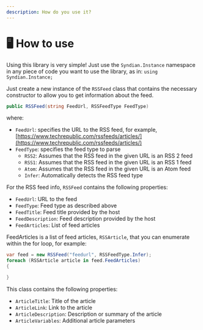 ```yaml
---
description: How do you use it?
---
```


# 🖥 How to use

Using this library is very simple! Just use the `Syndian.Instance` namespace in any piece of code you want to use the library, as in: `using Syndian.Instance;`

Just create a new instance of the `RSSFeed` class that contains the necessary constructor to allow you to get information about the feed.

```csharp
public RSSFeed(string FeedUrl, RSSFeedType FeedType)
```

where:

* `FeedUrl`: specifies the URL to the RSS feed, for example, [https://www.techrepublic.com/rssfeeds/articles/](https://www.techrepublic.com/rssfeeds/articles/)
* `FeedType`: specifies the feed type to parse
  * `RSS2`: Assumes that the RSS feed in the given URL is an RSS 2 feed
  * `RSS1`: Assumes that the RSS feed in the given URL is an RSS 1 feed
  * `Atom`: Assumes that the RSS feed in the given URL is an Atom feed
  * `Infer`: Automatically detects the RSS feed type

For the RSS feed info, `RSSFeed` contains the following properties:

* `FeedUrl`: URL to the feed
* `FeedType`: Feed type as described above
* `FeedTitle`: Feed title provided by the host
* `FeedDescription`: Feed description provided by the host
* `FeedArticles`: List of feed articles

FeedArticles is a list of feed articles, `RSSArticle`, that you can enumerate within the for loop, for example:

```csharp
var feed = new RSSFeed("feedurl", RSSFeedType.Infer);
foreach (RSSArticle article in feed.FeedArticles)
{

}
```

This class contains the following properties:

* `ArticleTitle`: Title of the article
* `ArticleLink`: Link to the article
* `ArticleDescription`: Description or summary of the article
* `ArticleVariables`: Additional article parameters
